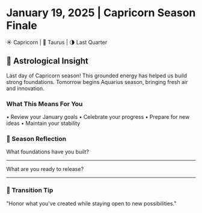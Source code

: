 # January 19, 2025 | Capricorn Season Finale
☀️ Capricorn | 🌙 Taurus | 🌗 Last Quarter

## 🌟 Astrological Insight
Last day of Capricorn season! This grounded energy has helped us build strong foundations. Tomorrow begins Aquarius season, bringing fresh air and innovation.

### What This Means For You
• Review your January goals
• Celebrate your progress
• Prepare for new ideas
• Maintain your stability

### 📝 Season Reflection
What foundations have you built?
_______________________
What are you ready to release?
_______________________

### 💫 Transition Tip
"Honor what you've created while staying open to new possibilities." 